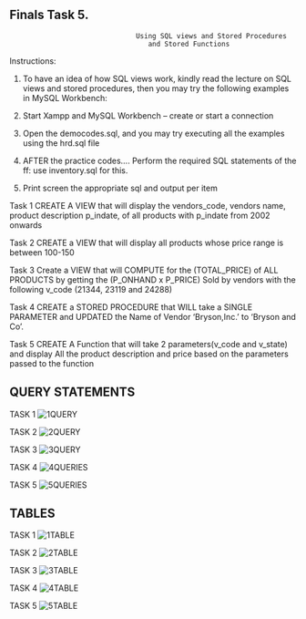## Finals Task 5.
                                   Using SQL views and Stored Procedures 
                                      and Stored Functions
Instructions: 

1. To have an idea of how SQL views work, kindly read the lecture on SQL views and stored procedures, then you may try the following examples in MySQL Workbench: 
2. Start Xampp and MySQL Workbench – create or start a connection 
4. Open the democodes.sql, and you may try executing all the examples using the hrd.sql file

5. AFTER the practice codes…. Perform the required SQL statements of the ff: use inventory.sql for this.

6. Print screen the appropriate sql and output per item

Task 1 CREATE A VIEW that will display the vendors_code, vendors name, product description p_indate, of all products with p_indate from 2002 onwards

Task 2 CREATE a VIEW that will display all products whose price range is between 100-150

Task 3 Create a VIEW that will COMPUTE for the (TOTAL_PRICE) of ALL PRODUCTS by getting the (P_ONHAND x P_PRICE) Sold by vendors with the following v_code (21344, 23119 and 24288)


Task 4 CREATE a STORED PROCEDURE that WILL take a SINGLE PARAMETER and UPDATED the Name of Vendor ‘Bryson,Inc.’ to ‘Bryson and Co’.


Task 5 CREATE A Function that will take 2 parameters(v_code and v_state) and display All the product description and price based on the parameters passed to the function

## QUERY STATEMENTS

TASK 1
![1QUERY](https://github.com/user-attachments/assets/a9ce44b0-b17a-4771-887e-5ba79e71d0f3)

TASK 2
![2QUERY](https://github.com/user-attachments/assets/dd9f07bb-e9cf-4fc4-b6b9-88618ef928b8)

TASK 3
![3QUERY](https://github.com/user-attachments/assets/66c69cef-6a18-4dfd-9efc-a8c7e064236f)

TASK 4
![4QUERIES](https://github.com/user-attachments/assets/05ed79df-7e66-4ee7-841d-29fc499aa332)

TASK 5
![5QUERIES](https://github.com/user-attachments/assets/0af8c05d-2ef9-4171-9a24-55953ccbec59)

## TABLES

TASK 1
![1TABLE](https://github.com/user-attachments/assets/5f224f78-f287-47ff-a2ab-233089635fb6)

TASK 2
![2TABLE](https://github.com/user-attachments/assets/49af3e5d-4c7a-417f-88dd-6d8ee96238d3)

TASK 3
![3TABLE](https://github.com/user-attachments/assets/03b9d43f-b7f7-4209-a160-ac8a5455d2bf)

TASK 4
![4TABLE](https://github.com/user-attachments/assets/117af159-c0b0-4529-bf69-ffaa77997173)

TASK 5
![5TABLE](https://github.com/user-attachments/assets/174346a9-fade-4325-b6a3-ebcd09a48a2a)
